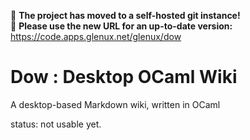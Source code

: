 :rotating_light: **The project has moved to a self-hosted git instance!**<br/>
:rotating_light: **Please use the new URL for an up-to-date version:** https://code.apps.glenux.net/glenux/dow

# Dow : Desktop OCaml Wiki

A desktop-based Markdown wiki, written in OCaml 

status: not usable yet.


